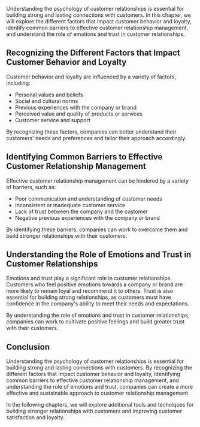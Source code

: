 
Understanding the psychology of customer relationships is essential for building strong and lasting connections with customers. In this chapter, we will explore the different factors that impact customer behavior and loyalty, identify common barriers to effective customer relationship management, and understand the role of emotions and trust in customer relationships.

Recognizing the Different Factors that Impact Customer Behavior and Loyalty
---------------------------------------------------------------------------

Customer behavior and loyalty are influenced by a variety of factors, including:

* Personal values and beliefs
* Social and cultural norms
* Previous experiences with the company or brand
* Perceived value and quality of products or services
* Customer service and support

By recognizing these factors, companies can better understand their customers' needs and preferences and tailor their approach accordingly.

Identifying Common Barriers to Effective Customer Relationship Management
-------------------------------------------------------------------------

Effective customer relationship management can be hindered by a variety of barriers, such as:

* Poor communication and understanding of customer needs
* Inconsistent or inadequate customer service
* Lack of trust between the company and the customer
* Negative previous experiences with the company or brand

By identifying these barriers, companies can work to overcome them and build stronger relationships with their customers.

Understanding the Role of Emotions and Trust in Customer Relationships
----------------------------------------------------------------------

Emotions and trust play a significant role in customer relationships. Customers who feel positive emotions towards a company or brand are more likely to remain loyal and recommend it to others. Trust is also essential for building strong relationships, as customers must have confidence in the company's ability to meet their needs and expectations.

By understanding the role of emotions and trust in customer relationships, companies can work to cultivate positive feelings and build greater trust with their customers.

Conclusion
----------

Understanding the psychology of customer relationships is essential for building strong and lasting connections with customers. By recognizing the different factors that impact customer behavior and loyalty, identifying common barriers to effective customer relationship management, and understanding the role of emotions and trust, companies can create a more effective and sustainable approach to customer relationship management.

In the following chapters, we will explore additional tools and techniques for building stronger relationships with customers and improving customer satisfaction and loyalty.
